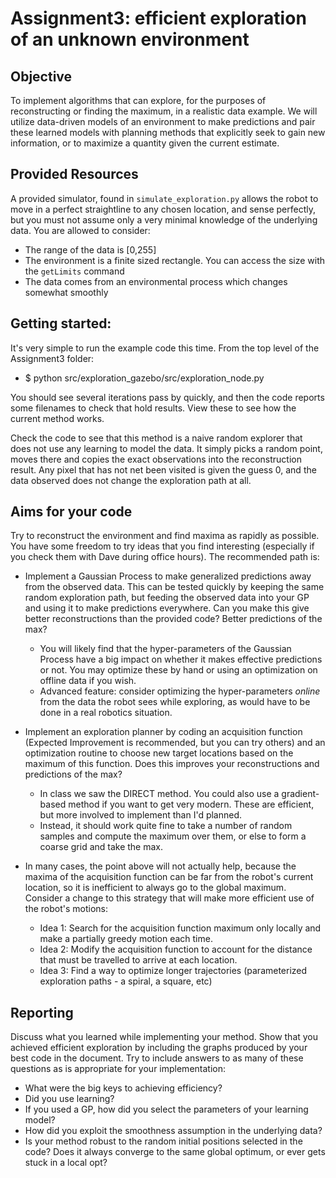 # Assignment3: efficient exploration of an unknown environment

## Objective

To implement algorithms that can explore, for the purposes of reconstructing or finding the maximum, in a realistic data example. We will utilize data-driven models of an environment to make predictions and pair these learned models with planning methods that explicitly seek to gain new information, or to maximize a quantity given the current estimate.

## Provided Resources

A provided simulator, found in `simulate_exploration.py`  allows the robot to move in a perfect straightline to any chosen location, and sense perfectly, but you must not assume only a very minimal knowledge of the underlying data. You are allowed to consider:

- The range of the data is [0,255]
- The environment is a finite sized rectangle. You can access the size with the `getLimits` command
- The data comes from an environmental process which changes somewhat smoothly

## Getting started:

It's very simple to run the example code this time. From the top level of the Assignment3 folder:

- $ python src/exploration_gazebo/src/exploration_node.py

You should see several iterations pass by quickly, and then the code reports some filenames to check that hold results. View these to see how the current method works. 

Check the code to see that this method is a naive random explorer that does not use any learning to model the data. It simply picks a random point, moves there and copies the exact observations into the reconstruction result. Any pixel that has not net been visited is given the guess 0, and the data observed does not change the exploration path at all. 

## Aims for your code

Try to reconstruct the environment and find maxima as rapidly as possible. You have some freedom to try ideas that you find interesting (especially if you check them with Dave during office hours). The recommended path is:

- Implement a Gaussian Process to make generalized predictions away from the observed data. This can be tested quickly by keeping the same random exploration path, but feeding the observed data into your GP and using it to make predictions everywhere. Can you make this give better reconstructions than the provided code? Better predictions of the max?
    - You will likely find that the hyper-parameters of the Gaussian Process have a big impact on whether it makes effective predictions or not. You may optimize these by hand or using an optimization on offline data if you wish.
    - Advanced feature: consider optimizing the hyper-parameters *online* from the data the robot sees while exploring, as would have to be done in a real robotics situation.

- Implement an exploration planner by coding an acquisition function (Expected Improvement is recommended, but you can try others) and an optimization routine to choose new target locations based on the maximum of this function. Does this improves your reconstructions and predictions of the max?
    - In class we saw the DIRECT method. You could also use a gradient-based method if you want to get very modern. These are efficient, but more involved to implement than I'd planned. 
    - Instead, it should work quite fine to take a number of random samples and compute the maximum over them, or else to form a coarse grid and take the max. 

- In many cases, the point above will not actually help, because the maxima of the acquisition function can be far from the robot's current location, so it is inefficient to always go to the global maximum. Consider a change to this strategy that will make more efficient use of the robot's motions:
    - Idea 1: Search for the acquisition function maximum only locally and make a partially greedy motion each time.
    - Idea 2: Modify the acquisition function to account for the distance that must be travelled to arrive at each location.
    - Idea 3: Find a way to optimize longer trajectories (parameterized exploration paths - a spiral, a square, etc)

## Reporting

Discuss what you learned while implementing your method. Show that you achieved efficient exploration by including the graphs produced by your best code in the document. Try to include answers to as many of these questions as is appropriate for your implementation:
-  What were the big keys to achieving efficiency? 
- Did you use learning? 
- If you used a GP, how did you select the parameters of your learning model?
- How did you exploit the smoothness assumption in the underlying data?
- Is your method robust to the random initial positions selected in the code? Does it always converge to the same global optimum, or ever gets stuck in a local opt?
